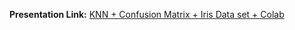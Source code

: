 **Presentation Link:**
[KNN + Confusion Matrix + Iris Data set + Colab](https://docs.google.com/presentation/d/1IlC7j7voF9fxfsfdXDlC-Hn-bNIBDowheVcMJHNWLCc/edit?usp=sharing "KNN + Confusion Matrix + Iris Data set + Colab")
